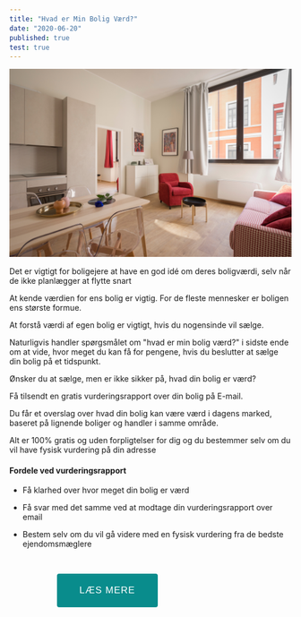 ```yaml
---
title: "Hvad er Min Bolig Værd?"
date: "2020-06-20"
published: true
test: true
---
```


![](../images/product/deborah-cortelazzi-gREquCUXQLI-unsplash.jpg)

Det er vigtigt for boligejere at have en god idé om deres boligværdi, selv når de ikke planlægger at flytte snart

At kende værdien for ens bolig er vigtig. For de fleste mennesker er boligen ens største formue.

At forstå værdi af egen bolig er vigtigt, hvis du nogensinde vil sælge.

Naturligvis handler spørgsmålet om "hvad er min bolig værd?" i sidste ende om at vide, hvor meget du kan få for pengene, hvis du beslutter at sælge din bolig på et tidspunkt.

Ønsker du at sælge, men er ikke sikker på, hvad din bolig er værd?

Få tilsendt en gratis vurderingsrapport over din bolig på E-mail.

Du får et overslag over hvad din bolig kan være værd i dagens marked, baseret på lignende boliger og handler i samme område.

Alt er 100% gratis og uden forpligtelser for dig og du bestemmer selv om du vil have fysisk vurdering på din adresse

#### Fordele ved vurderingsrapport

- Få klarhed over hvor meget din bolig er værd

* Få svar med det samme ved at modtage din vurderingsrapport over email

* Bestem selv om du vil gå videre med en fysisk vurdering fra de bedste ejendomsmæglere

<br>

<button style="font-weight: 500;
    font-size: 17px;
    color: white;
    -webkit-letter-spacing: 1px;
    -moz-letter-spacing: 1px;
    -ms-letter-spacing: 1px;
    letter-spacing: 1px;
    height: 60px;
    display: block;
    margin-left: 85px;
    text-transform: uppercase;
    cursor: pointer;
    white-space: nowrap;
    background: #098c8c;
    border-radius: 4px;
    padding: 0px 40px;
    border-width: 0px;
    border-style: initial;
    border-color: initial;
    border-image: initial;
    outline: 0px;"><a href="https://www.partner-ads.com/dk/klikbanner.php?partnerid=29353&bannerid=71154" target="_blank" style="text-decoration: none; color: #fff;">LÆS MERE</a></button>

